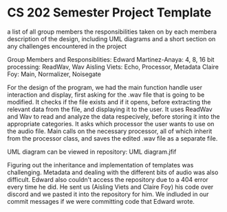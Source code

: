 # CS 202 Semester Project Template
 a list of all group members the responsibilities taken on by each membera description of the design, including UML diagrams and a short section on any challenges encountered in the project
 
 Group Members and Responsiblities: 
 Edward Martinez-Anaya: 4, 8, 16 bit processing: ReadWav, Wav
 Aisling Viets: Echo, Processor, Metadata
 Claire Foy: Main, Normalizer, Noisegate

For the design of the program, we had the main function handle user interaction and display, first asking for the .wav file that is going to be modified. It checks if the file exists and if it opens, before extracting the relevant data from the file, and displaying it to the user. It uses ReadWav and Wav to read and analyze the data respecively, before storing it into the appropriate categories. It asks which processor the user wants to use on the audio file. Main calls on the necessary processor, all of which inherit from the processor class, and saves the edited .wav file as a separate file.

UML diagram can be viewed in repository: UML diagram.jfif

Figuring out the inheritance and implementation of templates was challenging. Metadata and dealing with the different bits of audio was also difficult.
Edward also couldn't access the repository due to a 404 error every time he did. He sent us (Aisling Viets and Claire Foy) his code over discord and we pasted it into the repository for him. We indluded in our commit messages if we were committing code that Edward wrote.
